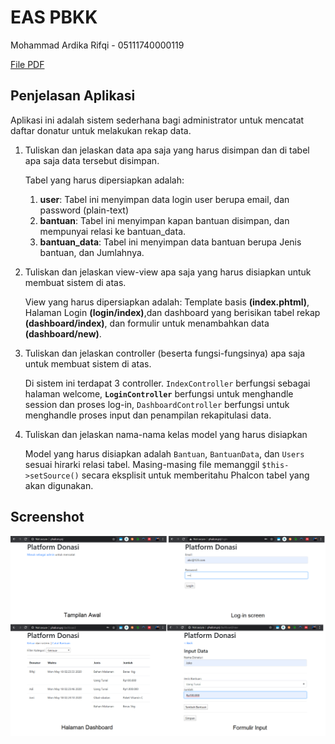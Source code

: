 # EAS PBKK
Mohammad Ardika Rifqi - 05111740000119

[File PDF](Penjelasan%20EAS.pdf)  

## Penjelasan Aplikasi
Aplikasi ini adalah sistem sederhana bagi administrator untuk mencatat daftar donatur untuk melakukan rekap data.

1. Tuliskan dan jelaskan data apa saja yang harus disimpan dan di tabel apa saja data tersebut disimpan.
   
   Tabel yang harus dipersiapkan adalah:  
   1. **user**: Tabel ini menyimpan data login user berupa email, dan password (plain-text)
   2. **bantuan**: Tabel ini menyimpan kapan bantuan disimpan, dan mempunyai relasi ke bantuan_data.
   3. **bantuan_data**: Tabel ini menyimpan data bantuan berupa Jenis bantuan, dan Jumlahnya.

2. Tuliskan dan jelaskan view-view apa saja yang harus disiapkan untuk membuat sistem di atas.

    View yang harus dipersiapkan adalah: Template basis **(index.phtml)**, Halaman Login **(login/index)**,dan dashboard yang berisikan tabel rekap **(dashboard/index)**, dan formulir untuk menambahkan data **(dashboard/new)**.


3. Tuliskan dan jelaskan controller (beserta fungsi-fungsinya) apa saja untuk membuat sistem di atas.
   
    Di sistem ini terdapat 3 controller. `IndexController` berfungsi sebagai halaman welcome, **`LoginController`** berfungsi untuk menghandle session dan proses log-in, `DashboardController` berfungsi untuk menghandle proses input dan penampilan rekapitulasi data.

4. Tuliskan dan jelaskan nama-nama kelas model yang harus disiapkan

    Model yang harus disiapkan adalah `Bantuan`, `BantuanData`, dan `Users` sesuai hirarki relasi tabel. Masing-masing file memanggil `$this->setSource()` secara eksplisit untuk memberitahu Phalcon tabel yang akan digunakan.

## Screenshot
![](screenshot.png)